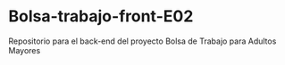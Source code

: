 # Bolsa-trabajo-front-E02
Repositorio para el back-end del proyecto Bolsa de Trabajo para Adultos Mayores
